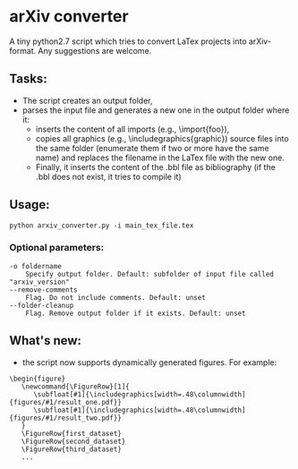 # arXiv converter
A tiny python2.7 script which tries to convert LaTex projects into arXiv-format. Any suggestions are welcome. 

## Tasks:
* The script creates an output folder,
* parses the input file and generates a new one in the output folder where it:
    * inserts the content of all imports (e.g., \import{foo}),
    * copies all graphics (e.g., \includegraphics{graphic}) source files into the same folder (enumerate them if two or more have the same name) and replaces the filename in the LaTex file with the new one.
    * Finally, it inserts the content of the .bbl file as bibliography (if the .bbl does not exist, it tries to compile it)

## Usage:
```
python arxiv_converter.py -i main_tex_file.tex
```
### Optional parameters:
    -o foldername
        Specify output folder. Default: subfolder of input file called "arxiv_version"
    --remove-comments
        Flag. Do not include comments. Default: unset
    --folder-cleanup
        Flag. Remove output folder if it exists. Default: unset
        
## What's new:
   * the script now supports dynamically generated figures. For example:
   ```
   \begin{figure}
      \newcommand{\FigureRow}[1]{
         \subfloat[#1]{\includegraphics[width=.48\columnwidth]{figures/#1/result_one.pdf}}
         \subfloat[#1]{\includegraphics[width=.48\columnwidth]{figures/#1/result_two.pdf}}
      }
      \FigureRow{first_dataset}
      \FigureRow{second_dataset}
      \FigureRow{third_dataset}
      ...
   ```
